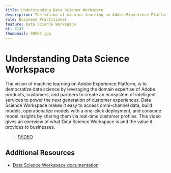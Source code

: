 ```yaml
---
title: Understanding Data Science Workspace
description: The vision of machine learning on Adobe Experience Platform, is to democratize data science by leveraging the domain expertise of Adobe products, customers, and partners to create an ecosystem of intelligent services to power the next generation of customer experiences. Data Science Workspace makes it easy to access omni-channel data, build models, operationalize models with a one-click deployment, and consume model insights by sharing them via real-time customer profiles. This video gives an overview of what Data Science Workspace is and the value it provides to businesses.
role: Business Practitioner
feature: Data Science Workspace
kt: 3137
thumbnail: 30567.jpg
---
```


# Understanding Data Science Workspace

The vision of machine learning on Adobe Experience Platform, is to democratize data science by leveraging the domain expertise of Adobe products, customers, and partners to create an ecosystem of intelligent services to power the next generation of customer experiences. Data Science Workspace makes it easy to access omni-channel data, build models, operationalize models with a one-click deployment, and consume model insights by sharing them via real-time customer profiles. This video gives an overview of what Data Science Workspace is and the value it provides to businesses.

>[!VIDEO](https://video.tv.adobe.com/v/30567?quality=12&learn=on)

## Additional Resources

* [Data Science Workspace documentation](https://experienceleague.adobe.com/docs/experience-platform/data-science-workspace/home.html)